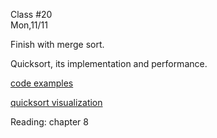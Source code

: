<div class="lecture1">

<div class="column_date">
<p markdown="block">

Class #20 <br>
Mon,11/11

</p>
</div>
<div class="column_materials">
<p markdown="block">

Finish with merge sort.

Quicksort, its implementation and performance.


[code examples](https://github.com/joannakl/cs102_resources/tree/master/code_examples/search_sort)

[quicksort visualization](https://opendsa-server.cs.vt.edu/ODSA/Books/Everything/html/Quicksort.html)
</p>
</div>

<div class="column_assign">
<p markdown="block">

Reading: chapter 8 

</p>
</div>

</div>
